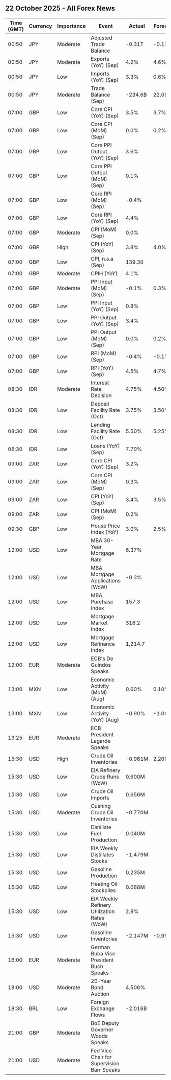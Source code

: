 ## 22 October 2025 - All Forex News

| Time (GMT) | Currency | Importance | Event | Actual | Forecast | Previous |
|------|----------|------------|-------|--------|----------|----------|
| 00:50 | JPY | Moderate | Adjusted Trade Balance | -0.31T | -0.11T | -0.15T |
| 00:50 | JPY | Moderate | Exports (YoY) (Sep) | 4.2% | 4.6% | -0.1% |
| 00:50 | JPY | Low | Imports (YoY) (Sep) | 3.3% | 0.6% | -5.2% |
| 00:50 | JPY | Moderate | Trade Balance (Sep) | -234.6B | 22.0B | -242.8B |
| 07:00 | GBP | Low | Core CPI (YoY) (Sep) | 3.5% | 3.7% | 3.6% |
| 07:00 | GBP | Low | Core CPI (MoM) (Sep) | 0.0% | 0.2% | 0.3% |
| 07:00 | GBP | Low | Core PPI Output (YoY) (Sep) | 3.6% |  | 1.9% |
| 07:00 | GBP | Low | Core PPI Output (MoM) (Sep) | 0.1% |  | 0.4% |
| 07:00 | GBP | Low | Core RPI (MoM) (Sep) | -0.4% |  | 0.4% |
| 07:00 | GBP | Low | Core RPI (YoY) (Sep) | 4.4% |  | 4.4% |
| 07:00 | GBP | Moderate | CPI (MoM) (Sep) | 0.0% |  | 0.3% |
| 07:00 | GBP | High | CPI (YoY) (Sep) | 3.8% | 4.0% | 3.8% |
| 07:00 | GBP | Low | CPI, n.s.a (Sep) | 139.30 |  | 139.30 |
| 07:00 | GBP | Moderate | CPIH (YoY) | 4.1% |  | 4.1% |
| 07:00 | GBP | Moderate | PPI Input (MoM) (Sep) | -0.1% | 0.3% | 1.1% |
| 07:00 | GBP | Low | PPI Input (YoY) (Sep) | 0.8% |  | 0.7% |
| 07:00 | GBP | Low | PPI Output (YoY) (Sep) | 3.4% |  | 1.1% |
| 07:00 | GBP | Low | PPI Output (MoM) (Sep) | 0.0% | 0.2% | 0.6% |
| 07:00 | GBP | Low | RPI (MoM) (Sep) | -0.4% | -0.1% | 0.4% |
| 07:00 | GBP | Low | RPI (YoY) (Sep) | 4.5% | 4.7% | 4.6% |
| 08:30 | IDR | Moderate | Interest Rate Decision | 4.75% | 4.50% | 4.75% |
| 08:30 | IDR | Low | Deposit Facility Rate (Oct) | 3.75% | 3.50% | 3.75% |
| 08:30 | IDR | Low | Lending Facility Rate (Oct) | 5.50% | 5.25% | 5.50% |
| 08:30 | IDR | Low | Loans (YoY) (Sep) | 7.70% |  | 7.56% |
| 09:00 | ZAR | Low | Core CPI (YoY) (Sep) | 3.2% |  | 3.1% |
| 09:00 | ZAR | Low | Core CPI (MoM) (Sep) | 0.3% |  | 0.1% |
| 09:00 | ZAR | Low | CPI (YoY) (Sep) | 3.4% | 3.5% | 3.3% |
| 09:00 | ZAR | Low | CPI (MoM) (Sep) | 0.2% |  | -0.1% |
| 09:30 | GBP | Low | House Price Index (YoY) | 3.0% | 2.5% | 2.8% |
| 12:00 | USD | Low | MBA 30-Year Mortgage Rate | 6.37% |  | 6.42% |
| 12:00 | USD | Low | MBA Mortgage Applications (WoW) | -0.3% |  | -1.8% |
| 12:00 | USD | Low | MBA Purchase Index | 157.3 |  | 166.0 |
| 12:00 | USD | Low | Mortgage Market Index | 316.2 |  | 317.2 |
| 12:00 | USD | Low | Mortgage Refinance Index | 1,214.7 |  | 1,168.0 |
| 12:00 | EUR | Moderate | ECB's De Guindos Speaks |  |  |  |
| 13:00 | MXN | Low | Economic Activity (MoM) (Aug) | 0.60% | 0.10% | -0.90% |
| 13:00 | MXN | Low | Economic Activity (YoY) (Aug) | -0.90% | -1.00% | -1.10% |
| 13:25 | EUR | Moderate | ECB President Lagarde Speaks |  |  |  |
| 15:30 | USD | High | Crude Oil Inventories | -0.961M | 2.200M | 3.524M |
| 15:30 | USD | Low | EIA Refinery Crude Runs (WoW) | 0.600M |  | -1.167M |
| 15:30 | USD | Low | Crude Oil Imports | 0.656M |  | -1.754M |
| 15:30 | USD | Moderate | Cushing Crude Oil Inventories | -0.770M |  | -0.703M |
| 15:30 | USD | Low | Distillate Fuel Production | 0.040M |  | -0.577M |
| 15:30 | USD | Low | EIA Weekly Distillates Stocks | -1.479M |  | -4.529M |
| 15:30 | USD | Low | Gasoline Production | 0.235M |  | -0.394M |
| 15:30 | USD | Low | Heating Oil Stockpiles | 0.088M |  | -0.519M |
| 15:30 | USD | Low | EIA Weekly Refinery Utilization Rates (WoW) | 2.9% |  | -6.7% |
| 15:30 | USD | Low | Gasoline Inventories | -2.147M | -0.950M | -0.267M |
| 16:00 | EUR | Moderate | German Buba Vice President Buch Speaks |  |  |  |
| 18:00 | USD | Moderate | 20-Year Bond Auction | 4.506% |  | 4.613% |
| 18:30 | BRL | Low | Foreign Exchange Flows | -2.016B |  | 0.738B |
| 21:00 | GBP | Moderate | BoE Deputy Governor Woods Speaks |  |  |  |
| 21:00 | USD | Moderate | Fed Vice Chair for Supervision Barr Speaks |  |  |  |
